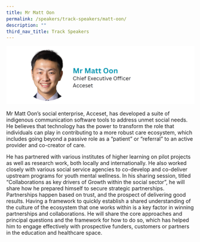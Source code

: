 ```yaml
---
title: Mr Matt Oon
permalink: /speakers/track-speakers/matt-oon/
description: ""
third_nav_title: Track Speakers
---
```

<div style="display: flex; flex-wrap: wrap;">
  <div style="flex-basis: 100%; max-width: 100%;">
    <img alt="track speakers 1" src="/images/SpeakersPhoto/mattoon.png">
  </div>
	</div>
	
Mr Matt Oon’s social enterprise, Acceset, has developed a suite of indigenous communication software tools to address unmet social needs. He believes that technology has the power to transform the role that individuals can play in contributing to a more robust care ecosystem, which includes going beyond a passive role as a “patient” or “referral” to an active provider and co-creator of care. 
	
He has partnered with various institutes of higher learning on pilot projects as well as research work, both locally and internationally. He also worked closely with various social service agencies to co-develop and co-deliver upstream programs for youth mental wellness.
In his sharing session, titled “Collaborations as key drivers of Growth within the social sector”, he will share how he prepared himself to secure strategic partnerships. Partnerships happen based on trust, and the prospect of delivering good results. Having a framework to quickly establish a shared understanding of the culture of the ecosystem that one works within is a key factor in winning partnerships and collaborations. He will share the core approaches and principal questions and the framework for how to do so, which has helped him to engage effectively with prospective funders, customers or partners in the education and healthcare space.